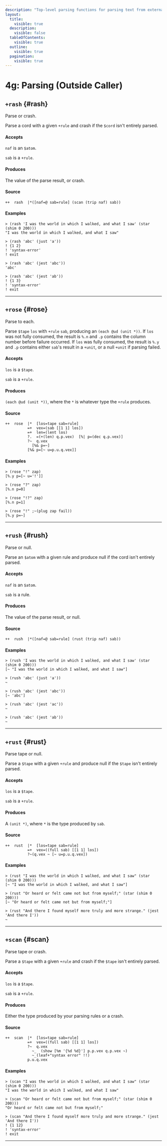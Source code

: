```yaml
---
description: "Top-level parsing functions for parsing text from external sources."
layout:
  title:
    visible: true
  description:
    visible: false
  tableOfContents:
    visible: true
  outline:
    visible: true
  pagination:
    visible: true
---
```


# 4g: Parsing (Outside Caller)

## `+rash` {#rash}

Parse or crash.

Parse a cord with a given `+rule` and crash if the `$cord` isn't entirely parsed.

#### Accepts

`naf` is an `$atom`.

`sab` is a `+rule`.

#### Produces

The value of the parse result, or crash.

#### Source

```hoon
++  rash  |*([naf=@ sab=rule] (scan (trip naf) sab))
```

#### Examples

```
> (rash 'I was the world in which I walked, and what I saw' (star (shim 0 200)))
"I was the world in which I walked, and what I saw"

> (rash 'abc' (just 'a'))
! {1 2}
! 'syntax-error'
! exit

> (rash 'abc' (jest 'abc'))
'abc'

> (rash 'abc' (jest 'ab'))
! {1 3}
! 'syntax-error'
! exit
```

---

## `+rose` {#rose}

Parse to each.

Parse `$tape` `los` with `+rule` `sab`, producing an `(each @ud (unit *))`. If `los` was not fully consumed, the result is `%.n` and `.p` contains the column number before failure occurred. If `los` was fully consumed, the result is `%.y` and `.p` contains either `sab`'s result in a `+unit`, or a null `+unit` if parsing failed.

#### Accepts

`los` is a `$tape`.

`sab` is a `+rule`.

#### Produces

`(each @ud (unit *))`, where the `*` is whatever type the `+rule` produces.

#### Source

```hoon
++  rose  |*  [los=tape sab=rule]
          =+  vex=(sab [[1 1] los])
          =+  len=(lent los)
          ?.  =(+(len) q.p.vex)  [%| p=(dec q.p.vex)]
          ?~  q.vex
            [%& p=~]
          [%& p=[~ u=p.u.q.vex]]
```

#### Examples

```
> (rose "!" zap)
[%.y p=[~ u='!']]

> (rose "?" zap)
[%.n p=0]

> (rose "!?" zap)
[%.n p=1]

> (rose "!" ;~(plug zap fail))
[%.y p=~]
```

---

## `+rush` {#rush}

Parse or null.

Parse an `$atom` with a given rule and produce null if the cord isn't entirely parsed.

#### Accepts

`naf` is an `$atom`.

`sab` is a rule.

#### Produces

The value of the parse result, or null.

#### Source

```hoon
++  rush  |*([naf=@ sab=rule] (rust (trip naf) sab))
```

#### Examples

```
> (rush 'I was the world in which I walked, and what I saw' (star (shim 0 200)))
[~ "I was the world in which I walked, and what I saw"]

> (rush 'abc' (just 'a'))
~

> (rush 'abc' (jest 'abc'))
[~ 'abc']

> (rush 'abc' (jest 'ac'))
~

> (rush 'abc' (jest 'ab'))
~
```

---

## `+rust` {#rust}

Parse tape or null.

Parse a `$tape` with a given `+rule` and produce null if the `$tape` isn't entirely parsed.

#### Accepts

`los` is a `$tape`.

`sab` is a `+rule`.

#### Produces

A `(unit *)`, where `*` is the type produced by `sab`.

#### Source

```hoon
++  rust  |*  [los=tape sab=rule]
          =+  vex=((full sab) [[1 1] los])
          ?~(q.vex ~ [~ u=p.u.q.vex])
```

#### Examples

```
> (rust "I was the world in which I walked, and what I saw" (star (shim 0 200)))
[~ "I was the world in which I walked, and what I saw"]

> (rust "Or heard or felt came not but from myself;" (star (shim 0 200)))
[~ "Or heard or felt came not but from myself;"]

> (rust "And there I found myself more truly and more strange." (jest 'And there I'))
~
```

---

## `+scan` {#scan}

Parse tape or crash.

Parse a `$tape` with a given `+rule` and crash if the `$tape` isn't entirely parsed.

#### Accepts

`los` is a `$tape`.

`sab` is a `+rule`.

#### Produces

Either the type produced by your parsing rules or a crash.

#### Source

```hoon
++  scan  |*  [los=tape sab=rule]
          =+  vex=((full sab) [[1 1] los])
          ?~  q.vex
            ~_  (show [%m '{%d %d}'] p.p.vex q.p.vex ~)
            ~_(leaf+"syntax error" !!)
          p.u.q.vex
```

#### Examples

```
> (scan "I was the world in which I walked, and what I saw" (star (shim 0 200)))
"I was the world in which I walked, and what I saw"

> (scan "Or heard or felt came not but from myself;" (star (shim 0 200)))
"Or heard or felt came not but from myself;"

> (scan "And there I found myself more truly and more strange." (jest 'And there I'))
! {1 12}
! 'syntax-error'
! exit
```

---
